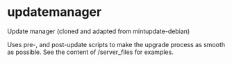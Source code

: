 updatemanager
=============

Update manager (cloned and adapted from mintupdate-debian)

Uses pre-, and post-update scripts to make the upgrade process as smooth as possible.
See the content of /server_files for examples.
